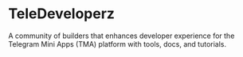 # TeleDeveloperz
A community of builders that enhances developer experience for the Telegram Mini Apps (TMA) platform with tools, docs, and tutorials.
